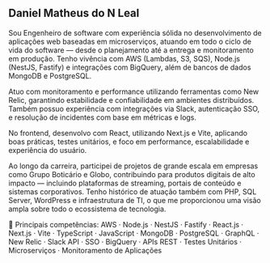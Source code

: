## Daniel Matheus do N Leal

Sou Engenheiro de software com experiência sólida no desenvolvimento de aplicações web baseadas em microserviços, atuando em todo o ciclo de vida do software — desde o planejamento até a entrega e monitoramento em produção. Tenho vivência com AWS (Lambdas, S3, SQS), Node.js (NestJS, Fastify) e integrações com BigQuery, além de bancos de dados MongoDB e PostgreSQL.

Atuo com monitoramento e performance utilizando ferramentas como New Relic, garantindo estabilidade e confiabilidade em ambientes distribuídos. Também possuo experiência com integrações via Slack, autenticação SSO, e resolução de incidentes com base em métricas e logs.

No frontend, desenvolvo com React, utilizando Next.js e Vite, aplicando boas práticas, testes unitários, e foco em performance, escalabilidade e experiência do usuário.

Ao longo da carreira, participei de projetos de grande escala em empresas como Grupo Boticário e Globo, contribuindo para produtos digitais de alto impacto — incluindo plataformas de streaming, portais de conteúdo e sistemas corporativos. Tenho histórico de atuação também com PHP, SQL Server, WordPress e infraestrutura de TI, o que me proporcionou uma visão ampla sobre todo o ecossistema de tecnologia.

🚀 Principais competências:
AWS · Node.js · NestJS · Fastify · React.js · Next.js · Vite · TypeScript · JavaScript · MongoDB · PostgreSQL · GraphQL · New Relic · Slack API · SSO · BigQuery · APIs REST · Testes Unitários · Microserviços · Monitoramento de Aplicações
